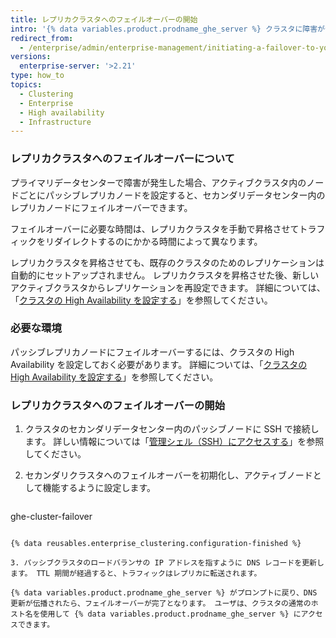 ```yaml
---
title: レプリカクラスタへのフェイルオーバーの開始
intro: '{% data variables.product.prodname_ghe_server %} クラスタに障害が発生した場合は、パッシブレプリカにフェイルオーバーできます。'
redirect_from:
  - /enterprise/admin/enterprise-management/initiating-a-failover-to-your-replica-cluster
versions:
  enterprise-server: '>2.21'
type: how_to
topics:
  - Clustering
  - Enterprise
  - High availability
  - Infrastructure
---
```


### レプリカクラスタへのフェイルオーバーについて

プライマリデータセンターで障害が発生した場合、アクティブクラスタ内のノードごとにパッシブレプリカノードを設定すると、セカンダリデータセンター内のレプリカノードにフェイルオーバーできます。

フェイルオーバーに必要な時間は、レプリカクラスタを手動で昇格させてトラフィックをリダイレクトするのにかかる時間によって異なります。

レプリカクラスタを昇格させても、既存のクラスタのためのレプリケーションは自動的にセットアップされません。 レプリカクラスタを昇格させた後、新しいアクティブクラスタからレプリケーションを再設定できます。 詳細については、「[クラスタの High Availability を設定する](/enterprise/admin/enterprise-management/configuring-high-availability-replication-for-a-cluster#reconfiguring-high-availability-replication-after-a-failover)」を参照してください。

### 必要な環境

パッシブレプリカノードにフェイルオーバーするには、クラスタの High Availability を設定しておく必要があります。 詳細については、「[クラスタの High Availability を設定する](/enterprise/admin/enterprise-management/configuring-high-availability-replication-for-a-cluster)」を参照してください。

### レプリカクラスタへのフェイルオーバーの開始

1. クラスタのセカンダリデータセンター内のパッシブノードに SSH で接続します。 詳しい情報については「[管理シェル（SSH）にアクセスする](/enterprise/admin/configuration/accessing-the-administrative-shell-ssh#enabling-access-to-the-administrative-shell-via-ssh)」を参照してください。

2. セカンダリクラスタへのフェイルオーバーを初期化し、アクティブノードとして機能するように設定します。

    ```shell
  ghe-cluster-failover
  ```

{% data reusables.enterprise_clustering.configuration-finished %}

3. パッシブクラスタのロードバランサの IP アドレスを指すように DNS レコードを更新します。 TTL 期間が経過すると、トラフィックはレプリカに転送されます。

{% data variables.product.prodname_ghe_server %} がプロンプトに戻り、DNS 更新が伝播されたら、フェイルオーバーが完了となります。 ユーザは、クラスタの通常のホスト名を使用して {% data variables.product.prodname_ghe_server %} にアクセスできます。
